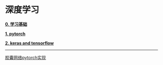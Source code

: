# 深度学习

[**0. 学习基础**](0_学习基础)

[**1. pytorch**](1_pytorch)

[**2. keras and tensorflow**](2_keras_tensorflow)

---

[胶囊网络pytorch实现](capsnet)
